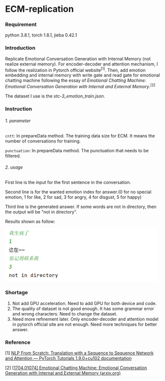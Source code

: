 # ECM-replication

### Requirement

python 3.8.1, torch 1.8.1, jieba 0.42.1

### Introduction

Replicate Emotional Conversation Generation with Internal Memory (not realize external memory). For encoder-decoder and attention mechanism, I follow the realization in Pytorch official website<sup>[1]</sup>. Then, add emotion embedding and internal memory with write gate and read gate for emotional chatting machine following the essay of *Emotional Chatting Machine: Emotional Conversation Generation with Internal and External Memory*.<sup>[2]</sup>

The dataset I use is the *stc-3_emotion_train.json*.

### Instruction

###### 1. parameter

`cntt`: In prepareData method. The training data size for ECM. It means the number of conversations for training.

`punctuation`: In prepareData method. The punctuation that needs to be filtered.

###### 2. usage

First line is the input for the first sentence in the conversation.

Second line is for the wanted emotion index for answer.(0 for no special emotion, 1 for like, 2 for sad, 3 for angry, 4 for disgust, 5 for happy)

Third line is the generated answer. If some words are not in directory, then the output will be "not in directory".

Results shown as follow:

![picture](.\picture.png)

### Shortage

1. Not add GPU acceleration. Need to add GPU for both device and code.
2. The quality of dataset is not good enough. It has some grammar error and wrong characters. Need to change the dataset.
3. Need more refinement later. Only encoder-decoder and attention model in pytorch official site are not enough. Need more techniques for better answer.

### Reference

[1] [NLP From Scratch: Translation with a Sequence to Sequence Network and Attention — PyTorch Tutorials 1.9.0+cu102 documentation](https://pytorch.org/tutorials/intermediate/seq2seq_translation_tutorial.html)

[2] [[1704.01074\] Emotional Chatting Machine: Emotional Conversation Generation with Internal and External Memory (arxiv.org)](https://arxiv.org/abs/1704.01074)
